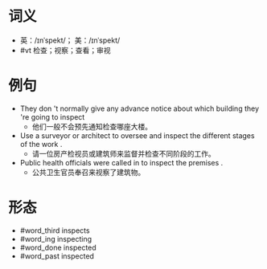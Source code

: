 # 词义
- 英：/ɪnˈspekt/； 美：/ɪnˈspekt/
- #vt 检查；视察；查看；审视
# 例句
- They don 't normally give any advance notice about which building they 're going to inspect
	- 他们一般不会预先通知检查哪座大楼。
- Use a surveyor or architect to oversee and inspect the different stages of the work .
	- 请一位房产检视员或建筑师来监督并检查不同阶段的工作。
- Public health officials were called in to inspect the premises .
	- 公共卫生官员奉召来视察了建筑物。
# 形态
- #word_third inspects
- #word_ing inspecting
- #word_done inspected
- #word_past inspected
